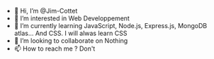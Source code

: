 - 👋 Hi, I’m @Jim-Cottet
- 👀 I’m interested in Web Developpement
- 🌱 I’m currently learning JavaScript, Node.js, Express.js, MongoDB atlas... And CSS. I will alwas learn CSS
- 💞️ I’m looking to collaborate on Nothing
- 📫 How to reach me ? Don't

<!---
Jim-Cottet/Jim-Cottet is a ✨ special ✨ repository because its `README.md` (this file) appears on your GitHub profile.
You can click the Preview link to take a look at your changes.
--->
